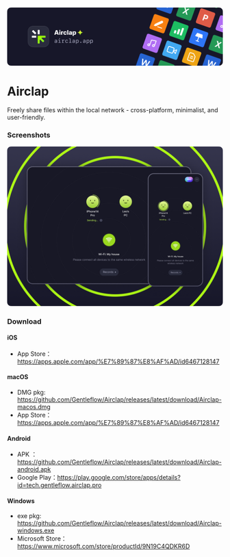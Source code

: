 [![banner](images/banner.png)](https://www.airclap.app)
# Airclap
Freely share files within the local network - cross-platform, minimalist, and user-friendly.

### Screenshots
![Screenshots](images/display.png)

### Download
#### iOS
- App Store：https://apps.apple.com/app/%E7%89%87%E8%AF%AD/id6467128147

#### macOS
- DMG pkg: https://github.com/Gentleflow/Airclap/releases/latest/download/Airclap-macos.dmg
- App Store：https://apps.apple.com/app/%E7%89%87%E8%AF%AD/id6467128147

#### Android
- APK ： https://github.com/Gentleflow/Airclap/releases/latest/download/Airclap-android.apk
- Google Play：https://play.google.com/store/apps/details?id=tech.gentleflow.airclap.pro

#### Windows
- exe pkg: https://github.com/Gentleflow/Airclap/releases/latest/download/Airclap-windows.exe
- Microsoft Store：https://www.microsoft.com/store/productId/9N19C4QDKR6D
